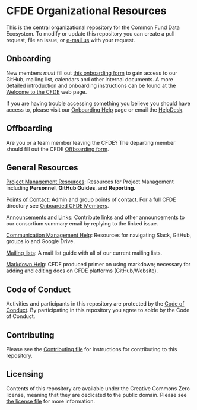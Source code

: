 # CFDE Organizational Resources

This is the central organizational repository for the Common Fund Data Ecosystem. To modify or update this repository you can create a pull
request, file an issue, or [e-mail us](mailto:support@cfde.atlassian.net) with your
request.

## Onboarding

New members *must* fill out [this onboarding form](https://forms.gle/H3ThBxzYYHdauaKJ8) to gain access to our 
GitHub, mailing list, calendars and other internal documents. A more detailed introduction and onboarding instructions can be found at the [Welcome to the CFDE](https://cfde-welcome-to-cfde.readthedocs-hosted.com/en/master/) web page.

If you are having trouble accessing something you believe you should have access to, please visit our
[Onboarding Help](OnboardingHelp.md) page or 
email the [HelpDesk](mailto:support@cfde.atlassian.net).

## Offboarding

Are you or a team member leaving the CFDE? The departing member should fill out the CFDE [Offboarding form](https://forms.gle/TQMmwvSGaDCFuVXP9).

## General Resources

[Project Management Resources](/projectmanagement/README.md): Resources for Project Management including <b>Personnel</b>, <b>GitHub Guides</b>, and <b>Reporting</b>.

[Points of Contact](PointsOfContact.md): Admin and group points of contact. For a full CFDE directory see [Onboarded CFDE Members](https://docs.google.com/spreadsheets/d/16JcTqlkCRPqrSnykqshrVM2XLf_3HJJiPpAb7qBaOug/edit?usp=sharing).

[Announcements and Links](https://github.com/nih-cfde/Announcements/issues?utf8=%E2%9C%93&q=is%3Aissue+is%3Aopen+Announcements): 
Contribute links and other announcements to our consortium summary email by replying to the linked issue.

[Communication Management Help](CommunicationManagementHelp.md): Resources for navigating Slack, GitHub, groups.<span></span>io and Google Drive.

[Mailing lists](MailingLists.md): A mail list guide with all of our current mailing lists.

[Markdown Help](MarkdownHelp.md): CFDE produced primer on using markdown; necessary for adding and editing docs on CFDE platforms (GitHub/Website).

## Code of Conduct

Activities and participants in this repository are protected by the
[Code of Conduct](./CODEOFCONDUCT.md). By participating in this
repository you agree to abide by the Code of Conduct.

## Contributing

Please see the [Contributing file](./CONTRIBUTING.md) for instructions
for contributing to this repository.

## Licensing

Contents of this repository are available under the Creative Commons
Zero license, meaning that they are dedicated to the public domain.
Please see [the license file](./LICENSE.md) for more information.
